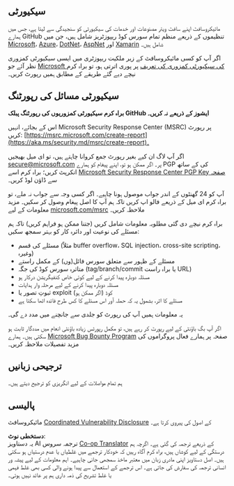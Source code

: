 <!--
CO_OP_TRANSLATOR_METADATA:
{
  "original_hash": "57f14126c1c6add76b3aef3844dfe4e3",
  "translation_date": "2025-07-13T15:03:08+00:00",
  "source_file": "SECURITY.md",
  "language_code": "ur"
}
-->
## سیکیورٹی

مائیکروسافٹ اپنے سافٹ ویئر مصنوعات اور خدمات کی سیکیورٹی کو سنجیدگی سے لیتا ہے، جس میں ہمارے GitHub تنظیموں کے ذریعے منظم تمام سورس کوڈ ریپوزٹریز شامل ہیں، جن میں [Microsoft](https://github.com/Microsoft)، [Azure](https://github.com/Azure)، [DotNet](https://github.com/dotnet)، [AspNet](https://github.com/aspnet) اور [Xamarin](https://github.com/xamarin) شامل ہیں۔

اگر آپ کو کسی مائیکروسافٹ کے زیر ملکیت ریپوزٹری میں ایسی سیکیورٹی کمزوری نظر آئے جو [Microsoft کی سیکیورٹی کمزوری کی تعریف](https://aka.ms/security.md/definition) پر پوری اترتی ہو، تو براہ کرم نیچے دیے گئے طریقے کے مطابق ہمیں رپورٹ کریں۔

## سیکیورٹی مسائل کی رپورٹنگ

**براہ کرم سیکیورٹی کمزوریوں کی رپورٹنگ پبلک GitHub ایشوز کے ذریعے نہ کریں۔**

اس کے بجائے، انہیں Microsoft Security Response Center (MSRC) پر رپورٹ کریں: [https://msrc.microsoft.com/create-report](https://aka.ms/security.md/msrc/create-report)۔

اگر آپ لاگ ان کیے بغیر رپورٹ جمع کروانا چاہتے ہیں، تو ای میل بھیجیں [secure@microsoft.com](mailto:secure@microsoft.com) پر۔ اگر ممکن ہو تو، اپنے پیغام کو ہمارے PGP کی کے ساتھ انکرپٹ کریں؛ براہ کرم اسے [Microsoft Security Response Center PGP Key صفحہ](https://aka.ms/security.md/msrc/pgp) سے ڈاؤن لوڈ کریں۔

آپ کو 24 گھنٹوں کے اندر جواب موصول ہونا چاہیے۔ اگر کسی وجہ سے جواب نہ ملے، تو براہ کرم ای میل کے ذریعے فالو اپ کریں تاکہ ہم آپ کا اصل پیغام وصول کر سکیں۔ مزید معلومات کے لیے [microsoft.com/msrc](https://www.microsoft.com/msrc) ملاحظہ کریں۔

براہ کرم نیچے دی گئی مطلوبہ معلومات شامل کریں (جتنا ممکن ہو فراہم کریں) تاکہ ہم مسئلے کی نوعیت اور دائرہ کار کو بہتر سمجھ سکیں:

  * مسئلے کی قسم (مثلاً buffer overflow، SQL injection، cross-site scripting، وغیرہ)
  * مسئلے کے ظہور سے متعلق سورس فائل(وں) کے مکمل راستے
  * متاثرہ سورس کوڈ کی جگہ (tag/branch/commit یا براہ راست URL)
  * مسئلہ دوبارہ پیدا کرنے کے لیے کوئی خاص کنفیگریشن درکار ہو
  * مسئلہ دوبارہ پیدا کرنے کے لیے مرحلہ وار ہدایات
  * ثبوتِ تصور یا exploit کوڈ (اگر ممکن ہو)
  * مسئلے کا اثر، بشمول یہ کہ حملہ آور اس مسئلے کا کس طرح فائدہ اٹھا سکتا ہے

یہ معلومات ہمیں آپ کی رپورٹ کو جلدی سے جانچنے میں مدد دے گی۔

اگر آپ بگ باؤنٹی کے لیے رپورٹ کر رہے ہیں، تو مکمل رپورٹس زیادہ باؤنٹی انعام میں مددگار ثابت ہو سکتی ہیں۔ ہمارے [Microsoft Bug Bounty Program](https://aka.ms/security.md/msrc/bounty) صفحہ پر ہمارے فعال پروگراموں کی مزید تفصیلات ملاحظہ کریں۔

## ترجیحی زبانیں

ہم تمام مواصلات کے لیے انگریزی کو ترجیح دیتے ہیں۔

## پالیسی

مائیکروسافٹ [Coordinated Vulnerability Disclosure](https://aka.ms/security.md/cvd) کے اصول کی پیروی کرتا ہے۔

**دستخطی نوٹ**:  
یہ دستاویز AI ترجمہ سروس [Co-op Translator](https://github.com/Azure/co-op-translator) کے ذریعے ترجمہ کی گئی ہے۔ اگرچہ ہم درستگی کے لیے کوشاں ہیں، براہ کرم آگاہ رہیں کہ خودکار ترجمے میں غلطیاں یا عدم درستیاں ہو سکتی ہیں۔ اصل دستاویز اپنی مادری زبان میں معتبر ماخذ سمجھی جانی چاہیے۔ اہم معلومات کے لیے پیشہ ور انسانی ترجمہ کی سفارش کی جاتی ہے۔ اس ترجمے کے استعمال سے پیدا ہونے والی کسی بھی غلط فہمی یا غلط تشریح کی ذمہ داری ہم پر عائد نہیں ہوتی۔